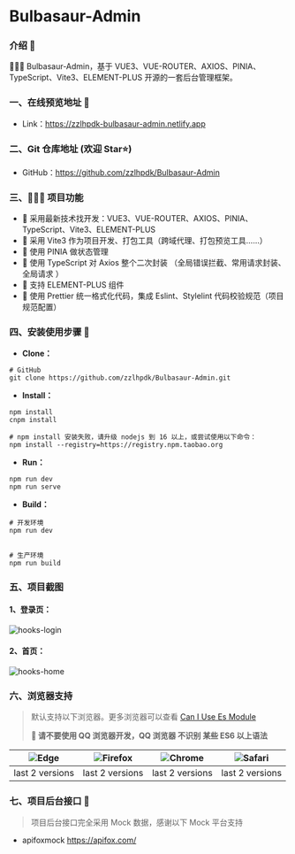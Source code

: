 # Bulbasaur-Admin

### 介绍 📖

🚀🚀🚀 Bulbasaur-Admin，基于 VUE3、VUE-ROUTER、AXIOS、PINIA、TypeScript、Vite3、ELEMENT-PLUS 开源的一套后台管理框架。



### 一、在线预览地址 👀

- Link：https://zzlhpdk-bulbasaur-admin.netlify.app

### 二、Git 仓库地址 (欢迎 Star⭐)

- GitHub：https://github.com/zzlhpdk/Bulbasaur-Admin
  
### 三、🔨🔨🔨 项目功能

- 🚀 采用最新技术找开发：VUE3、VUE-ROUTER、AXIOS、PINIA、TypeScript、Vite3、ELEMENT-PLUS
- 🚀 采用 Vite3 作为项目开发、打包工具（跨域代理、打包预览工具……）
- 🚀 使用 PINIA 做状态管理
- 🚀 使用 TypeScript 对 Axios 整个二次封装 （全局错误拦截、常用请求封装、全局请求 ）
- 🚀 支持 ELEMENT-PLUS 组件
- 🚀 使用 Prettier 统一格式化代码，集成 Eslint、Stylelint 代码校验规范（项目规范配置）


### 四、安装使用步骤 📑

- **Clone：**

```text
# GitHub
git clone https://github.com/zzlhpdk/Bulbasaur-Admin.git
```

- **Install：**

```text
npm install
cnpm install

# npm install 安装失败，请升级 nodejs 到 16 以上，或尝试使用以下命令：
npm install --registry=https://registry.npm.taobao.org
```

- **Run：**

```text
npm run dev
npm run serve
```

- **Build：**

```text
# 开发环境
npm run dev


# 生产环境
npm run build
```


### 五、项目截图

#### 1、登录页：

![hooks-login](https://s3.bmp.ovh/imgs/2025/01/03/d728b87481b4082a.png)

#### 2、首页：

![hooks-home](https://s3.bmp.ovh/imgs/2025/01/03/481c325ae3821280.png)





### 六、浏览器支持

> 默认支持以下浏览器。更多浏览器可以查看 [Can I Use Es Module](https://caniuse.com/?search=ESModule)
>
> **💢 请不要使用 QQ 浏览器开发，QQ 浏览器 不识别 某些 ES6 以上语法**

| ![Edge](https://iamge-1259297738.cos.ap-chengdu.myqcloud.com/md/Edge.png) | ![Firefox](https://iamge-1259297738.cos.ap-chengdu.myqcloud.com/md/Firefox.png) | ![Chrome](https://iamge-1259297738.cos.ap-chengdu.myqcloud.com/md/Chrome.png) | ![Safari](https://iamge-1259297738.cos.ap-chengdu.myqcloud.com/md/Safari.png) |
| :-----------------------------------------------------------------------: | :-----------------------------------------------------------------------------: | :---------------------------------------------------------------------------: | :---------------------------------------------------------------------------: |
|                              last 2 versions                              |                                 last 2 versions                                 |                                last 2 versions                                |                                last 2 versions                                |

### 七、项目后台接口 🧩

> 项目后台接口完全采用 Mock 数据，感谢以下 Mock 平台支持

- apifoxmock  https://apifox.com/


